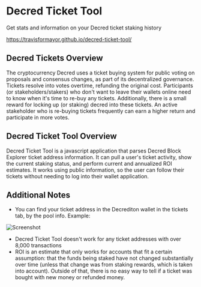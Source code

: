 # Decred Ticket Tool

Get stats and information on your Decred ticket staking history

<https://travisformayor.github.io/decred-ticket-tool/>

## Decred Tickets Overview

The cryptocurrency Decred uses a ticket buying system for public voting on proposals and consensus changes, as part of its decentralized governance. Tickets resolve into votes overtime, refunding the original cost. Participants (or stakeholders/stakers) who don't want to leave their wallets online need to know when it's time to re-buy any tickets. Additionally, there is a small reward for locking up (or staking) decred into these tickets. An active stakeholder who is re-buying tickets frequently can earn a higher return and participate in more votes.

## Decred Ticket Tool Overview

Decred Ticket Tool is a javascript application that parses Decred Block Explorer ticket address information. It can pull a user's ticket activity, show the current staking status, and perform current and annualized ROI estimates. It works using public information, so the user can follow their tickets without needing to log into their wallet application.

## Additional Notes

- You can find your ticket address in the Decrediton wallet in the tickets tab, by the pool info. Example:

![Screenshot](/img/decrediton-example.png)

- Decred Ticket Tool doesn't work for any ticket addresses with over 8,000 transactions
- ROI is an estimate that only works for accounts that fit a certain assumption: that the funds being staked have not changed substantially over time (unless that change was from staking rewards, which is taken into account). Outside of that, there is no easy way to tell if a ticket was bought with new money or refunded money.

